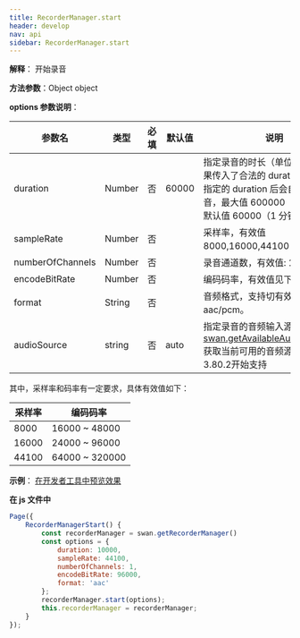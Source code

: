 ```yaml
---
title: RecorderManager.start 
header: develop
nav: api
sidebar: RecorderManager.start 
---
```




**解释**： 开始录音

**方法参数**：Object object 

**options 参数说明**：

|参数名 | 类型 | 必填 | 默认值|说明 |
|---- | ---- | ---- | ---|---- |
|duration |Number | 否 |60000| 指定录音的时长（单位：ms），如果传入了合法的 duration，在到达指定的 duration 后会自动停止录音，最大值 600000（10 分钟），默认值 60000（1 分钟）。|
|sampleRate |Number |否 | |采样率，有效值 8000,16000,44100 。|
|numberOfChannels |Number |否 | |录音通道数，有效值: 1,2。 |
|encodeBitRate |Number |否 | |编码码率，有效值见下表格。 |
|format |String |否 | |音频格式，支持切有效值 aac/pcm。 |
|audioSource |string  |  否 | auto|  指定录音的音频输入源，可通过 [swan.getAvailableAudioSources](#swan-getAvailableAudioSources)() 获取当前可用的音频源; 基础库3.80.2开始支持|

其中，采样率和码率有一定要求，具体有效值如下：

|采样率 | 编码码率 |
|---- | ---- |
|8000 | 16000 ~ 48000|
|16000| 24000 ~ 96000|
|44100| 64000 ~ 320000|


**示例**：
<a href="swanide://fragment/ee2d08e058696342496cd34fcc302dc61573418403441" title="在开发者工具中预览效果" target="_self">在开发者工具中预览效果</a>

**在 js 文件中**

```javascript
Page({
    RecorderManagerStart() {
        const recorderManager = swan.getRecorderManager()
        const options = {
            duration: 10000,
            sampleRate: 44100,
            numberOfChannels: 1,
            encodeBitRate: 96000,
            format: 'aac'
        };
        recorderManager.start(options);
        this.recorderManager = recorderManager;
    }
});
```